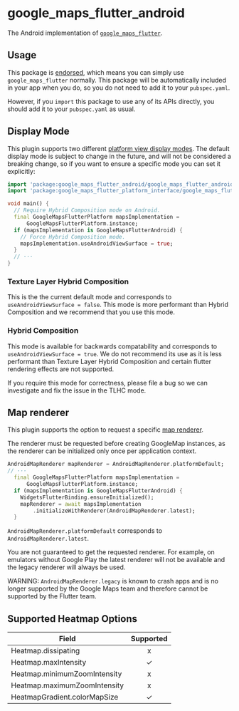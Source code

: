 # google_maps_flutter_android

<?code-excerpt path-base="example/lib"?>

The Android implementation of [`google_maps_flutter`][1].

## Usage

This package is [endorsed][2], which means you can simply use
`google_maps_flutter` normally. This package will be automatically included in
your app when you do, so you do not need to add it to your `pubspec.yaml`.

However, if you `import` this package to use any of its APIs directly, you
should add it to your `pubspec.yaml` as usual.

## Display Mode

This plugin supports two different [platform view display modes][3]. The default
display mode is subject to change in the future, and will not be considered a
breaking change, so if you want to ensure a specific mode you can set it
explicitly:

<?code-excerpt "readme_excerpts.dart (DisplayMode)"?>

```dart
import 'package:google_maps_flutter_android/google_maps_flutter_android.dart';
import 'package:google_maps_flutter_platform_interface/google_maps_flutter_platform_interface.dart';

void main() {
  // Require Hybrid Composition mode on Android.
  final GoogleMapsFlutterPlatform mapsImplementation =
      GoogleMapsFlutterPlatform.instance;
  if (mapsImplementation is GoogleMapsFlutterAndroid) {
    // Force Hybrid Composition mode.
    mapsImplementation.useAndroidViewSurface = true;
  }
  // ···
}
```

### Texture Layer Hybrid Composition

This is the the current default mode and corresponds to `useAndroidViewSurface = false`.
This mode is more performant than Hybrid Composition and we recommend that you use this mode.

### Hybrid Composition

This mode is available for backwards compatability and corresponds to `useAndroidViewSurface = true`.
We do not recommend its use as it is less performant than Texture Layer Hybrid Composition and
certain flutter rendering effects are not supported.

If you require this mode for correctness, please file a bug so we can investigate and fix
the issue in the TLHC mode.

## Map renderer

This plugin supports the option to request a specific [map renderer][5].

The renderer must be requested before creating GoogleMap instances, as the renderer can be initialized only once per application context.

<?code-excerpt "readme_excerpts.dart (MapRenderer)"?>

```dart
AndroidMapRenderer mapRenderer = AndroidMapRenderer.platformDefault;
// ···
  final GoogleMapsFlutterPlatform mapsImplementation =
      GoogleMapsFlutterPlatform.instance;
  if (mapsImplementation is GoogleMapsFlutterAndroid) {
    WidgetsFlutterBinding.ensureInitialized();
    mapRenderer = await mapsImplementation
        .initializeWithRenderer(AndroidMapRenderer.latest);
  }
```

`AndroidMapRenderer.platformDefault` corresponds to `AndroidMapRenderer.latest`.

You are not guaranteed to get the requested renderer. For example, on emulators without
Google Play the latest renderer will not be available and the legacy renderer will always be used.

WARNING: `AndroidMapRenderer.legacy` is known to crash apps and is no longer supported by the Google Maps team
and therefore cannot be supported by the Flutter team.

## Supported Heatmap Options

| Field                        | Supported |
| ---------------------------- | :-------: |
| Heatmap.dissipating          |     x     |
| Heatmap.maxIntensity         |     ✓     |
| Heatmap.minimumZoomIntensity |     x     |
| Heatmap.maximumZoomIntensity |     x     |
| HeatmapGradient.colorMapSize |     ✓     |

[1]: https://pub.dev/packages/google_maps_flutter
[2]: https://flutter.dev/to/endorsed-federated-plugin
[3]: https://docs.flutter.dev/development/platform-integration/android/platform-views
[4]: https://github.com/flutter/flutter/issues/103686
[5]: https://developers.google.com/maps/documentation/android-sdk/renderer
